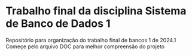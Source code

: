 <p style="text-align: justify">

# Trabalho final da disciplina Sistema de Banco de Dados 1
 Repositório para organização do trabalho final de bancos 1 de 2024.1
 Começe pelo arquivo DOC para melhor compreensão do projeto
